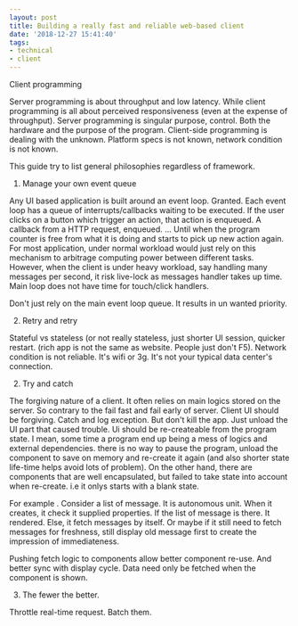 ```yaml
---
layout: post
title: Building a really fast and reliable web-based client
date: '2018-12-27 15:41:40'
tags:
- technical
- client
---
```


Client programming 

Server programming is about throughput and low latency. While client programming is all about perceived responsiveness (even at the expense of throughput). Server programming is singular purpose, control. Both the hardware and the purpose of the program. Client-side programming is dealing with the unknown. Platform specs is not known, network condition is not known. 

This guide try to list general philosophies regardless of framework. 

1. Manage your own event queue

Any UI based application is built around an event loop. Granted. Each event loop has a queue of interrupts/callbacks waiting to be executed. If the user clicks on a button which trigger an action, that action is enqueued. A callback from a HTTP request, enqueued. ... Until when the program counter is free from what it is doing and starts to pick up new action again. For most application, under normal workload would just rely on this mechanism to arbitrage computing power between different tasks. However, when the client is under heavy workload, say handling many messages per second, it risk live-lock as messages handler takes up time. Main loop does not have time for touch/click handlers.

Don't just rely on the main event loop queue. It results in un wanted priority. 

2. Retry and retry

Stateful vs stateless (or not really stateless, just shorter UI session, quicker restart. (rich app is not the same as website. People just don't F5). Network condition is not reliable. It's wifi or 3g. It's not your typical data center's connection. 

2. Try and catch 

The forgiving nature of a client. It often relies on main logics stored on the server. So contrary to the fail fast and fail early of server. Client UI should be forgiving. Catch and log exception. But don't kill the app. Just unload the UI part that caused trouble. Ui should be re-createable from the program state. I mean, some time a program end up being a mess of logics and external dependencies. there is no way to pause the program, unload the component to save on memory and re-create it again (and also shorter state life-time helps avoid lots of problem). On the other hand, there are components that are well encapsulated, but failed to take state into account when re-create. i.e it onlys starts with a blank state. 

For example . Consider a list of message. It is autonomous unit. When it creates, it check it supplied properties. If the list of message is there. It rendered. Else, it fetch messages by itself. Or maybe if it still need to fetch messages for freshness, still display old message first to create the impression of immediateness. 

Pushing fetch logic to components allow better component re-use. And better sync with display cycle. Data need only be fetched when the component is shown.

3. The fewer the better. 

Throttle real-time request. Batch them. 